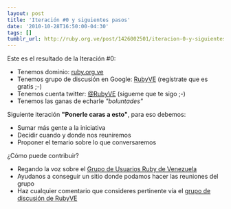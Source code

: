 ```yaml
---
layout: post
title: 'Iteración #0 y siguientes pasos'
date: '2010-10-28T16:50:00-04:30'
tags: []
tumblr_url: http://ruby.org.ve/post/1426002501/iteracion-0-y-siguientes-pasos
---
```

Este es el resultado de la Iteración #0:

- Tenemos dominio: [ruby.org.ve](http://ruby.org.ve/)
- Tenemos grupo de discusión en Google: [RubyVE](https://groups.google.com/forum/#!forum/rubyve) (regístrate que es gratis ;-)
- Tenemos cuenta twitter: [@RubyVE](https://twitter.com/RubyVE) (sigueme que te sigo ;-)
- Tenemos las ganas de echarle *"boluntades"*

Siguiente iteración **"Ponerle caras a esto"**, para eso debemos:

- Sumar más gente a la iniciativa
- Decidir cuando y donde nos reuniremos
- Proponer el temario sobre lo que conversaremos

¿Cómo puede contribuir?

- Regando la voz sobre el [Grupo de Usuarios Ruby de Venezuela](http://ruby.org.ve/)
- Ayudanos a conseguir un sitio donde podamos hacer las reuniones del grupo
- Haz cualquier comentario que consideres pertinente vía el [grupo de discusión de RubyVE](https://groups.google.com/forum/#!forum/rubyve)
